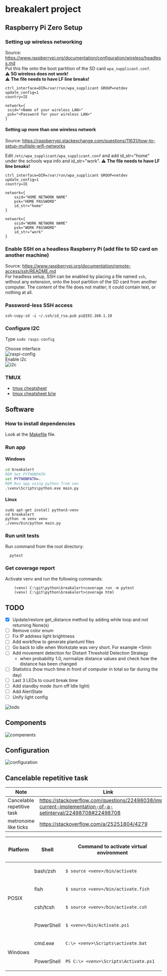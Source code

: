 # breakalert project

## Raspberry Pi Zero Setup

### Setting up wireless networking

Source: <https://www.raspberrypi.org/documentation/configuration/wireless/headless.md>  
Put this file onto the boot partition of the SD card `wpa_supplicant.conf`.   
:warning: **5G wireless does not work!**  
:warning: **The file needs to have LF line breaks!**

```properties
ctrl_interface=DIR=/var/run/wpa_supplicant GROUP=netdev
update_config=1
country=IE

network={
 ssid="<Name of your wireless LAN>"
 psk="<Password for your wireless LAN>"
}
```

#### Setting up more than one wireless network

Source: <https://raspberrypi.stackexchange.com/questions/11631/how-to-setup-multiple-wifi-networks>

Edit `/etc/wpa_supplicant/wpa_supplicant.conf` and add id_str="home" under the schools wpa info and id_str="work".
:warning: **The file needs to have LF line breaks!**  

```properties
ctrl_interface=DIR=/var/run/wpa_supplicant GROUP=netdev
update_config=1
country=IE

network={
    ssid="HOME NETWORK NAME"
    psk="HOME PASSWORD"
    id_str="home"
}

network={
    ssid="WORK NETWORK NAME"
    psk="WORK PASSWORD"
    id_str="work"
}
```

### Enable SSH on a headless Raspberry Pi (add file to SD card on another machine)

Source: <https://www.raspberrypi.org/documentation/remote-access/ssh/README.md>  
For headless setup, SSH can be enabled by placing a file named `ssh`, without any extension, onto the boot partition of the SD card from another computer. The content of the file does not matter; it could contain text, or nothing at all.

### Password-less SSH access

`ssh-copy-id -i ~/.ssh/id_rsa.pub pi@192.168.1.10`

### Configure I2C

Type `sudo raspi-config`  

Choose interface  
![raspi-config](./docs/img/rasp-config.png)  
Enable i2c  
![i2c](./docs/img/i2c.png)  

### TMUX

- [tmux cheatsheet](./docs/img/tmux.png)
- [tmux cheatsheet b/w](./docs/img/tmux-printer.png)

## Software

### How to install dependencies

Look at the [Makefile](./Makefile) file.

### Run app

#### Windows

```bat
cd breakalert
REM Set PYTHONPATH
set PYTHONPATH=.
REM Run app using python from ven
.\venv\Scripts\python.exe main.py
```

#### Linux 

```shell
sudo apt-get install python3-venv
cd breakalert
python -m venv venv
./venv/bin/python main.py
```

### Run unit tests

Run command from the root directory:

```shell
  pytest
```

### Get coverage report

Activate venv and run the following commands:

```shell
    (venv) C:\git\python\breakalert>coverage run -m pytest
    (venv) C:\git\python\breakalert>coverage html
```

## TODO

- [x] Update/restore get_distance method by adding while loop and not returning None(s)
- [ ] Remove color enum
- [ ] Fix IP address light brightness
- [ ] Add workflow to generate plantuml files
- [ ] Go back to idle when Workstate was very short. For example <5min
- [ ] Add movement detection for Distant Threshold Detection Strategy
  - when probability 1.0, normalize distance values and check how the distance has been changed
- [ ] Statistics (how much time in front of computer in total so far during the day)
- [ ] Last 3 LEDs to count break time
- [ ] Add standby mode (turn off Idle light)
- [ ] Add AlertState
- [ ] Unify light config
  
![todo](./docs/uml/todo-mindmap.svg)

## Components

![compenents](./docs/uml/compenents.svg)

## Configuration

![configuration](./docs/uml/configuration.svg)

## Cancelable repetitive task

| Note                       | Link                                                                                                             |
| -------------------------- | ---------------------------------------------------------------------------------------------------------------- |
| Cancelable repetitive task | <https://stackoverflow.com/questions/22498038/improve-current-implementation-of-a-setinterval/22498708#22498708> |
| metronome like ticks       | <https://stackoverflow.com/a/25251804/4279>                                                                      |



<table>
<thead>
<tr ><th ><p>Platform</p></th>
<th ><p>Shell</p></th>
<th ><p>Command to activate virtual environment</p></th>
</tr>
</thead>
<tbody>
<tr class="row-even"><td rowspan="4"><p>POSIX</p></td>
<td><p>bash/zsh</p></td>
<td><p><code ><span>$</span> <span>source</span> <em><span>&lt;venv&gt;</span></em><span>/bin/activate</span></code></p></td>
</tr>
<tr ><td><p>fish</p></td>
<td><p><code ><span>$</span> <span>source</span> <em><span>&lt;venv&gt;</span></em><span>/bin/activate.fish</span></code></p></td>
</tr>
<tr class="row-even"><td><p>csh/tcsh</p></td>
<td><p><code ><span>$</span> <span>source</span> <em><span>&lt;venv&gt;</span></em><span>/bin/activate.csh</span></code></p></td>
</tr>
<tr ><td><p>PowerShell</p></td>
<td><p><code ><span>$</span> <em><span>&lt;venv&gt;</span></em><span>/bin/Activate.ps1</span></code></p></td>
</tr>
<tr class="row-even"><td rowspan="2"><p>Windows</p></td>
<td><p>cmd.exe</p></td>
<td><p><code ><span>C:\&gt;</span> <em><span>&lt;venv&gt;</span></em><span>\Scripts\activate.bat</span></code></p></td>
</tr>
<tr ><td><p>PowerShell</p></td>
<td><p><code ><span>PS</span> <span>C:\&gt;</span> <em><span>&lt;venv&gt;</span></em><span>\Scripts\Activate.ps1</span></code></p></td>
</tr>
</tbody>
</table>